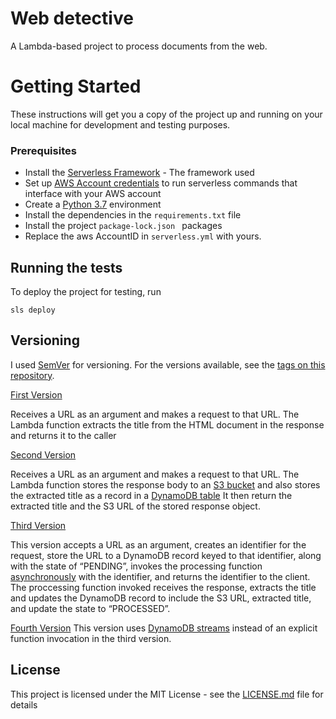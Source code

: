 # Web detective
A Lambda-based project to process documents from the web.

# Getting Started
These instructions will get you a copy of the project up and running on your local machine for development and testing purposes. 

### Prerequisites
* Install the [Serverless Framework](https://serverless.com/framework/docs/providers/aws/guide/installation#installing-the-serverless-framework) - The framework used
* Set up [AWS Account credentials](https://serverless.com/framework/docs/providers/aws/guide/credentials#create-an-iam-user-and-access-key) to run serverless commands that interface with your AWS account
* Create a [Python 3.7](https://docs.aws.amazon.com/lambda/latest/dg/python-programming-model.html) environment
* Install the dependencies in the ``` requirements.txt ``` file
* Install the project ```package-lock.json ``` packages
* Replace the aws AccountID in ```serverless.yml``` with yours.


## Running the tests

To deploy the project for testing, run

```sls deploy```

## Versioning

I used [SemVer](http://semver.org/) for versioning. For the versions available, see the [tags on this repository](https://github.com/Jaxx0/web-detective/tags). 

[First Version](https://github.com/Jaxx0/web-detective/releases/tag/V1.0)

Receives a URL as an argument and makes a request to that URL. The Lambda function extracts the title from the HTML document in the response and returns it to the caller


[Second Version](https://github.com/Jaxx0/web-detective/releases/tag/V2.0)

Receives a URL as an argument and makes a request to that URL. The Lambda function stores the response body to an [S3 bucket](https://docs.aws.amazon.com/AmazonS3/latest/dev/UsingBucket.html) and also stores the extracted title as a record in a [DynamoDB table](https://docs.aws.amazon.com/amazondynamodb/latest/developerguide/Introduction.html) It then return the extracted title and the S3 URL of the stored response object.


[Third Version](https://github.com/Jaxx0/web-detective/releases/tag/V3.0)

This version accepts a URL as an argument, creates an identifier for the request, store the URL to a DynamoDB record keyed to that identifier, along with the state of “PENDING”, invokes the processing function [asynchronously](https://docs.aws.amazon.com/lambda/latest/dg/lambda-invocation.html) with the identifier, and returns the identifier to the client.
The proccessing function invoked receives the response, extracts the title and updates the DynamoDB record to include the S3 URL, extracted title, and update the state to “PROCESSED”.


[Fourth Version](https://github.com/Jaxx0/web-detective/releases/tag/V4.0)
This version uses [DynamoDB streams](https://docs.aws.amazon.com/amazondynamodb/latest/developerguide/Streams.html) instead of an explicit function invocation in the third version.


## License

This project is licensed under the MIT License - see the [LICENSE.md](LICENSE.md) file for details



